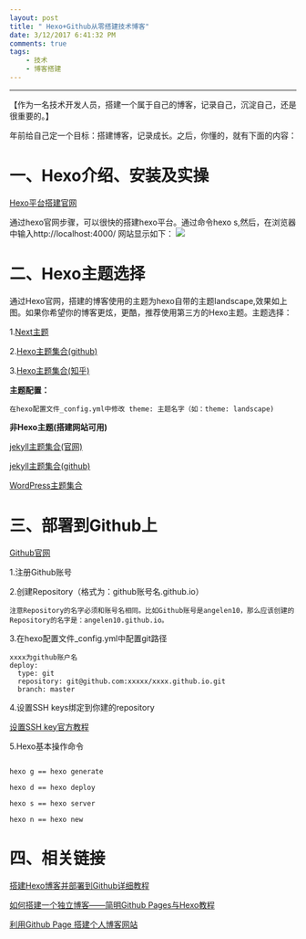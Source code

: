 ```yaml
---
layout: post
title: " Hexo+Github从零搭建技术博客"
date: 3/12/2017 6:41:32 PM 
comments: true
tags: 
	- 技术 
	- 博客搭建
---
```

---
【作为一名技术开发人员，搭建一个属于自己的博客，记录自己，沉淀自己，还是很重要的。】

年前给自己定一个目标：搭建博客，记录成长。之后，你懂的，就有下面的内容：

# 一、Hexo介绍、安装及实操
[Hexo平台搭建官网](https://hexo.io/zh-cn/docs/index.html)

通过hexo官网步骤，可以很快的搭建hexo平台。通过命令hexo s,然后，在浏览器中输入http://localhost:4000/ 网站显示如下：
![](/assets/img/tech_create_blog_record_img01.png)

# 二、Hexo主题选择
通过Hexo官网，搭建的博客使用的主题为hexo自带的主题landscape,效果如上图。如果你希望你的博客更炫，更酷，推荐使用第三方的Hexo主题。主题选择：
<!-- more -->
1.[Next主题](http://theme-next.iissnan.com/)

2.[Hexo主题集合(github)](https://github.com/hexojs/hexo/wiki/Themes)

3.[Hexo主题集合(知乎)](https://www.zhihu.com/question/24422335)

**主题配置：**

```
在hexo配置文件_config.yml中修改 theme: 主题名字（如：theme: landscape)
```

**非Hexo主题(搭建网站可用)**

[jekyll主题集合(官网)](http://jekyllthemes.org/)

[jekyll主题集合(github)](https://github.com/jekyll/jekyll/wiki/Sites)

[WordPress主题集合](https://wordpress.org/themes/)

# 三、部署到Github上
 [Github官网](https://github.com/)

1.注册Github账号

2.创建Repository（格式为：github账号名.github.io）

```
注意Repository的名字必须和账号名相同。比如Github账号是angelen10，那么应该创建的Repository的名字是：angelen10.github.io。
```

3.在hexo配置文件_config.yml中配置git路径

```
xxxx为github账户名
deploy: 
  type: git 
  repository: git@github.com:xxxxx/xxxx.github.io.git
  branch: master
```

4.设置SSH keys绑定到你建的repository

[设置SSH key官方教程](https://help.github.com/articles/generating-a-new-ssh-key-and-adding-it-to-the-ssh-agent/)

5.Hexo基本操作命令

```

hexo g == hexo generate

hexo d == hexo deploy

hexo s == hexo server

hexo n == hexo new

```

# 四、相关链接

[搭建Hexo博客并部署到Github详细教程](http://blog.sina.com.cn/s/blog_4c44643f0102vuju.html)

[如何搭建一个独立博客——简明Github Pages与Hexo教程](http://www.jianshu.com/p/05289a4bc8b2)

[利用Github Page 搭建个人博客网站](http://blog.csdn.net/tzs_1041218129/article/details/53214497)









